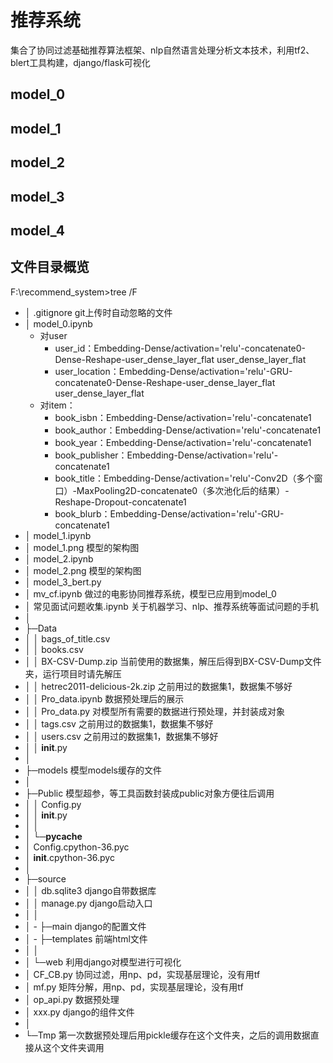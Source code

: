 # 推荐系统
集合了协同过滤基础推荐算法框架、nlp自然语言处理分析文本技术，利用tf2、blert工具构建，django/flask可视化

## model_0
## model_1
## model_2
## model_3
## model_4

## 文件目录概览
F:\recommend_system>tree /F
- │  .gitignore                           git上传时自动忽略的文件         
- │  model_0.ipynb                        
    - 对user
        - user_id：Embedding-Dense/activation='relu'-concatenate0-Dense-Reshape-user_dense_layer_flat
user_dense_layer_flat
        - user_location：Embedding-Dense/activation='relu'-GRU-concatenate0-Dense-Reshape-user_dense_layer_flat
user_dense_layer_flat
    - 对item：
        - book_isbn：Embedding-Dense/activation='relu'-concatenate1
        - book_author：Embedding-Dense/activation='relu'-concatenate1
        - book_year：Embedding-Dense/activation='relu'-concatenate1
        - book_publisher：Embedding-Dense/activation='relu'-concatenate1
        - book_title：Embedding-Dense/activation='relu'-Conv2D（多个窗口）-MaxPooling2D-concatenate0（多次池化后的结果）-Reshape-Dropout-concatenate1
        - book_blurb：Embedding-Dense/activation='relu'-GRU-concatenate1
- │  model_1.ipynb
- │  model_1.png                          模型的架构图
- │  model_2.ipynb
- │  model_2.png                          模型的架构图
- │  model_3_bert.py                       
- │  mv_cf.ipynb                          做过的电影协同推荐系统，模型已应用到model_0
- │  常见面试问题收集.ipynb                关于机器学习、nlp、推荐系统等面试问题的手机
- │
- ├─Data
- │  │  bags_of_title.csv
- │  │  books.csv
- │  │  BX-CSV-Dump.zip                   当前使用的数据集，解压后得到BX-CSV-Dump文件夹，运行项目时请先解压
- │  │  hetrec2011-delicious-2k.zip       之前用过的数据集1，数据集不够好
- │  │  Pro_data.ipynb                    数据预处理后的展示
- │  │  Pro_data.py                       对模型所有需要的数据进行预处理，并封装成对象
- │  │  tags.csv                          之前用过的数据集1，数据集不够好
- │  │  users.csv                         之前用过的数据集1，数据集不够好
- │  │  __init__.py
- │
- ├─models                                模型models缓存的文件
- │
- ├─Public                                模型超参，等工具函数封装成public对象方便往后调用
- │  │  Config.py
- │  │  __init__.py
- │  │
- │  └─__pycache__
- │          Config.cpython-36.pyc
- │          __init__.cpython-36.pyc
- │
- ├─source
- │  │  db.sqlite3                      django自带数据库
- │  │  manage.py                       django启动入口
- │  │
- │  - ├─main                           django的配置文件
- │  - ├─templates                      前端html文件
- │  │
- │  └─web                              利用django对模型进行可视化
- │          CF_CB.py                   协同过滤，用np、pd，实现基层理论，没有用tf
- │          mf.py                      矩阵分解，用np、pd，实现基层理论，没有用tf
- │          op_api.py                  数据预处理
- │          xxx.py                     django的组件文件
- │
- └─Tmp                                 第一次数据预处理后用pickle缓存在这个文件夹，之后的调用数据直接从这个文件夹调用
